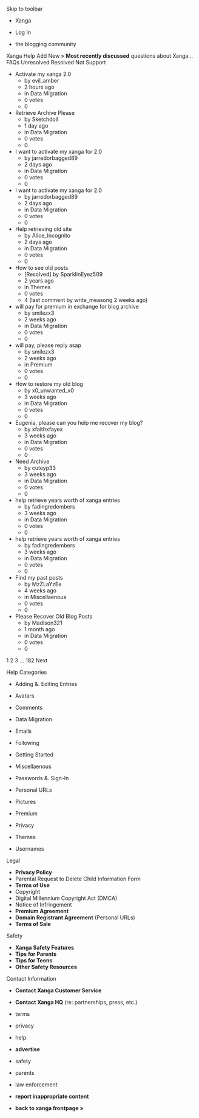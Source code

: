 Skip to toolbar

*   Xanga

*   Log In

*   the blogging community

Xanga Help Add New » **Most recently discussed** questions about Xanga… FAQs Unresolved Resolved Not Support

*   Activate my xanga 2.0
    *   by evil\_amber
    *   2 hours ago
    *   in Data Migration
    *   0 votes
    *   0
*   Retrieve Archive Please
    *   by Sketchdoll
    *   1 day ago
    *   in Data Migration
    *   0 votes
    *   0
*   I want to activate my xanga for 2.0
    *   by jarredorbagged89
    *   2 days ago
    *   in Data Migration
    *   0 votes
    *   0
*   I want to activate my xanga for 2.0
    *   by jarredorbagged89
    *   2 days ago
    *   in Data Migration
    *   0 votes
    *   0
*   Help retrieving old site
    *   by Alice\_Incognito
    *   2 days ago
    *   in Data Migration
    *   0 votes
    *   0
*   How to see old posts
    *   \[Resolved\] by SparklinEyez509
    *   2 years ago
    *   in Themes
    *   0 votes
    *   4 (last comment by write\_measong 2 weeks ago)
*   will pay for premium in exchange for blog archive
    *   by smilezx3
    *   2 weeks ago
    *   in Data Migration
    *   0 votes
    *   0
*   will pay, please reply asap
    *   by smilezx3
    *   2 weeks ago
    *   in Premium
    *   0 votes
    *   0
*   How to restore my old blog
    *   by x0\_unwanted\_x0
    *   3 weeks ago
    *   in Data Migration
    *   0 votes
    *   0
*   Eugenia, please can you help me recover my blog?
    *   by xfaithxfayex
    *   3 weeks ago
    *   in Data Migration
    *   0 votes
    *   0
*   Need Archive
    *   by cuteyp33
    *   3 weeks ago
    *   in Data Migration
    *   0 votes
    *   0
*   help retrieve years worth of xanga entries
    *   by fadingredembers
    *   3 weeks ago
    *   in Data Migration
    *   0 votes
    *   0
*   help retrieve years worth of xanga entries
    *   by fadingredembers
    *   3 weeks ago
    *   in Data Migration
    *   0 votes
    *   0
*   Find my past posts
    *   by MzZLaYzEe
    *   4 weeks ago
    *   in Miscellaenous
    *   0 votes
    *   0
*   Please Recover Old Blog Posts
    *   by Madison321
    *   1 month ago
    *   in Data Migration
    *   0 votes
    *   0

1 2 3 ... 182 Next

Help Categories

*   Adding &. Editing Entries
*   Avatars
*   Comments
*   Data Migration
*   Emails
*   Following
*   Getting Started
*   Miscellaenous

*   Passwords &. Sign-In
*   Personal URLs
*   Pictures
*   Premium
*   Privacy
*   Themes
*   Usernames

Legal

*   **Privacy Policy**
*   Parental Request to Delete Child Information Form
*   **Terms of Use**
*   Copyright
*   Digital Millennium Copyright Act (DMCA)
*   Notice of Infringement
*   **Premium Agreement**
*   **Domain Registrant Agreement** (Personal URLs)
*   **Terms of Sale**

Safety

*   **Xanga Safety Features**
*   **Tips for Parents**
*   **Tips for Teens**
*   **Other Safety Resources**

Contact Information

*   **Contact Xanga Customer Service**
*   **Contact Xanga HQ** (re: partnerships, press, etc.)

*   terms
*   privacy
*   help
*   **advertise**

*   safety
*   parents
*   law enforcement
*   **report inappropriate content**

*   **back to xanga frontpage »**